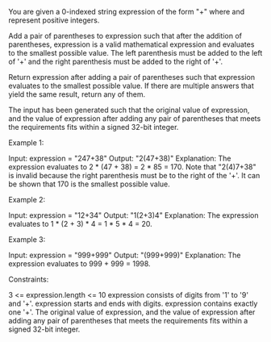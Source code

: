 You are given a 0-indexed string expression of the form "<num1>+<num2>" where
<num1> and <num2> represent positive integers.

Add a pair of parentheses to expression such that after the addition of
parentheses, expression is a valid mathematical expression and evaluates to
the smallest possible value. The left parenthesis must be added to the left
of '+' and the right parenthesis must be added to the right of '+'.

Return expression after adding a pair of parentheses such that expression
evaluates to the smallest possible value. If there are multiple answers that
yield the same result, return any of them.

The input has been generated such that the original value of expression, and
the value of expression after adding any pair of parentheses that meets the
requirements fits within a signed 32-bit integer.


Example 1:


Input: expression = "247+38"
Output: "2(47+38)"
Explanation: The expression evaluates to 2 * (47 + 38) = 2 * 85 = 170.
Note that "2(4)7+38" is invalid because the right parenthesis must be to the
right of the '+'.
It can be shown that 170 is the smallest possible value.


Example 2:


Input: expression = "12+34"
Output: "1(2+3)4"
Explanation: The expression evaluates to 1 * (2 + 3) * 4 = 1 * 5 * 4 = 20.


Example 3:


Input: expression = "999+999"
Output: "(999+999)"
Explanation: The expression evaluates to 999 + 999 = 1998.



Constraints:


3 <= expression.length <= 10
expression consists of digits from '1' to '9' and '+'.
expression starts and ends with digits.
expression contains exactly one '+'.
The original value of expression, and the value of expression after adding
any pair of parentheses that meets the requirements fits within a signed
32-bit integer.




